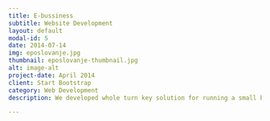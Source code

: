 ```yaml
---
title: E-bussiness
subtitle: Website Development
layout: default
modal-id: 5
date: 2014-07-14
img: eposlovanje.jpg
thumbnail: eposlovanje-thumbnail.jpg
alt: image-alt
project-date: April 2014
client: Start Bootstrap
category: Web Development
description: We developed whole turn key solution for running a small bussiness, including invoicing, inventory management, emplyoee management etc.

---
```

